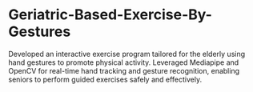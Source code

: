 # Geriatric-Based-Exercise-By-Gestures
Developed an interactive exercise program tailored for the elderly using hand gestures to promote physical activity. Leveraged Mediapipe and OpenCV for real-time hand tracking and gesture recognition, enabling seniors to perform guided exercises safely and effectively.
